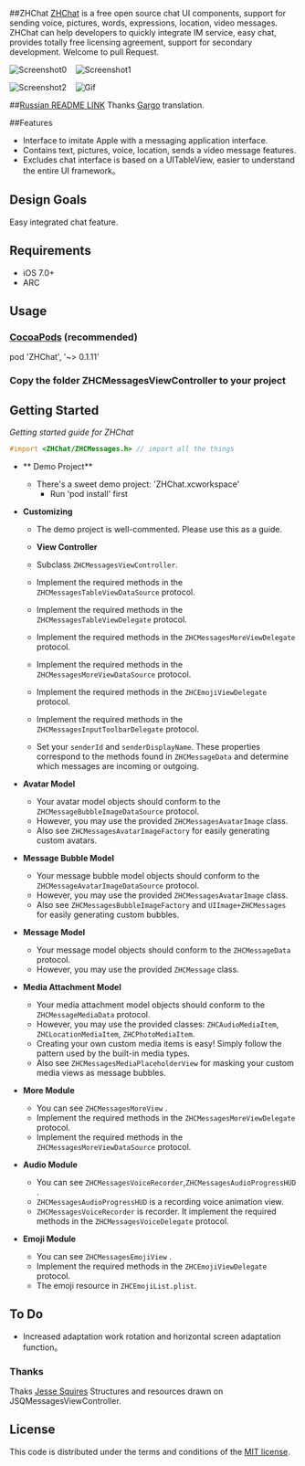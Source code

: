 ##ZHChat
[ZHChat](https://github.com/zhuozhuo/ZHChat) is a free open source chat UI components, support for sending voice, pictures, words, expressions, location, video messages. ZHChat can help developers to quickly integrate IM service, easy chat, provides totally free licensing agreement, support for secondary development. Welcome to pull Request.


![Screenshot0][img0] &nbsp;&nbsp; ![Screenshot1][img1] &nbsp;&nbsp;

![Screenshot2][img2] &nbsp;&nbsp; ![Gif][gif0] 

##[Russian README LINK](http://gargo.of.by/ui-библиотека-сообщений-для-ios/)
Thanks [Gargo](https://github.com/Gargo) translation.

##Features
* Interface to imitate Apple with a messaging application interface.
* Contains text, pictures, voice, location, sends a video message features.
* Excludes chat interface is based on a UITableView, easier to understand the entire UI framework。



## Design Goals
Easy integrated chat feature.


## Requirements

* iOS 7.0+
* ARC



## Usage
### [CocoaPods](https://cocoapods.org/) (recommended)

pod 'ZHChat', '~> 0.1.11'

### Copy the folder ZHCMessagesViewController to your project

## Getting Started
*Getting started guide for ZHChat*

```objective-c
#import <ZHChat/ZHCMessages.h> // import all the things
```

* ** Demo Project**
  * There's a sweet demo project: 'ZHChat.xcworkspace'
    * Run 'pod install' first

* **Customizing**
  * The demo project is well-commented. Please use this as a guide.

  * **View Controller**
  * Subclass `ZHCMessagesViewController`.
  * Implement the required methods in the `ZHCMessagesTableViewDataSource` protocol.
  * Implement the required methods in the `ZHCMessagesTableViewDelegate` protocol.
  * Implement the required methods in the `ZHCMessagesMoreViewDelegate` protocol.
  * Implement the required methods in the `ZHCMessagesMoreViewDataSource` protocol.
  * Implement the required methods in the `ZHCEmojiViewDelegate` protocol.  
  * Implement the required methods in the `ZHCMessagesInputToolbarDelegate` protocol.

  * Set your `senderId` and `senderDisplayName`. These properties correspond to the methods found in `ZHCMessageData` and determine which messages are incoming or outgoing.

* **Avatar Model**
  * Your avatar model objects should conform to the `ZHCMessageBubbleImageDataSource` protocol.
  * However, you may use the provided `ZHCMessagesAvatarImage` class.
  * Also see `ZHCMessagesAvatarImageFactory` for easily generating custom avatars.

* **Message Bubble Model**
  * Your message bubble model objects should conform to the `ZHCMessageAvatarImageDataSource` protocol.
  * However, you may use the provided `ZHCMessagesAvatarImage` class.
  * Also see `ZHCMessagesBubbleImageFactory` and `UIImage+ZHCMessages` for easily generating custom bubbles.

* **Message Model**
  * Your message model objects should conform to the `ZHCMessageData` protocol.
  * However, you may use the provided `ZHCMessage` class.

* **Media Attachment Model**
  * Your media attachment model objects should conform to the `ZHCMessageMediaData` protocol.
  * However, you may use the provided classes: `ZHCAudioMediaItem`, `ZHCLocationMediaItem`, `ZHCPhotoMediaItem`.
  * Creating your own custom media items is easy! Simply follow the pattern used by the built-in media types.
  * Also see `ZHCMessagesMediaPlaceholderView` for masking your custom media views as message bubbles.

* **More Module**
  * You can see `ZHCMessagesMoreView` .
  * Implement the required methods in the `ZHCMessagesMoreViewDelegate` protocol.
  * Implement the required methods in the `ZHCMessagesMoreViewDataSource` protocol.

* **Audio Module**
  * You can see `ZHCMessagesVoiceRecorder`,`ZHCMessagesAudioProgressHUD` .
  * `ZHCMessagesAudioProgressHUD` is a recording voice animation view.
  * `ZHCMessagesVoiceRecorder` is recorder. It implement the required methods in the `ZHCMessagesVoiceDelegate` protocol.

* **Emoji Module**
  * You can see `ZHCMessagesEmojiView` .
  * Implement the required methods in the `ZHCEmojiViewDelegate` protocol.
  * The emoji resource in `ZHCEmojiList.plist`.


## To Do
* Increased adaptation work rotation and horizontal screen adaptation function。


### Thanks
Thaks [Jesse Squires](https://github.com/jessesquires/JSQMessagesViewController) Structures and resources drawn on JSQMessagesViewController.

## License

This code is distributed under the terms and conditions of the [MIT license](LICENSE).



[img0]: http://ac-unmt7l5d.clouddn.com/39fd9320ae6315b2.PNG
[img1]: http://ac-unmt7l5d.clouddn.com/e1ed619294a427cc.PNG
[img2]: http://ac-unmt7l5d.clouddn.com/051832e16b4a5df2.PNG
[gif0]: http://ac-unmt7l5d.clouddn.com/a2e173ec4d2ec3da.gif
